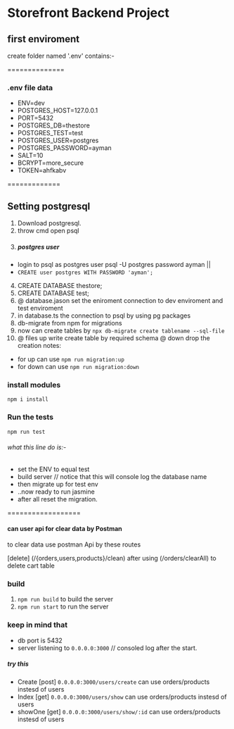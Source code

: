 # Storefront Backend Project

## first enviroment

create folder named '.env' contains:-

==============
### .env file data

- ENV=dev
- POSTGRES_HOST=127.0.0.1
- PORT=5432
- POSTGRES_DB=thestore
- POSTGRES_TEST=test
- POSTGRES_USER=postgres
- POSTGRES_PASSWORD=ayman
- SALT=10
- BCRYPT=more_secure
- TOKEN=ahfkabv


=============

## Setting postgresql

1. Download postgresql.
2. throw cmd open psql
3. ##### postgres user
 - login to psql as postgres user psql -U postgres password ayman ||
 - `CREATE user postgres WITH PASSWORD 'ayman';`
4. CREATE DATABASE thestore;
5. CREATE DATABASE test;
6. @ database.jason set the eniroment connection to dev enviroment and test enviroment
7. in database.ts the connection to psql by using pg packages
8. db-migrate from npm for migrations
9. now can create tables by `npx db-migrate create tablename --sql-file`
10. @ files up write create table by required schema @ down drop the creation
notes:
- for up can use `npm run migration:up`
- for down can use `npm run migration:down`

### install modules

`npm i install`

###  Run the tests

`npm run test` 
###### what this line do is:-
- set the ENV to equal test 
- build server // notice that this will console log the database name
- then migrate up for test env 
- ..now ready to run jasmine 
- after all reset the migration.


==================
#### can user api for clear data by Postman
to clear data use postman Api by these routes

[delete] (/{orders,users,products}/clean) after using (/orders/clearAll) to delete cart table
    
### build
1. `npm run build`  to build the server
2. `npm run start`  to run the server

### keep in mind that
- db port is 5432
- server listening to `0.0.0.0:3000` // consoled log after the start.

##### try this
- Create [post] `0.0.0.0:3000/users/create` can use orders/products instesd of users
- Index  [get]  `0.0.0.0:3000/users/show`  can use orders/products instesd of users
- showOne [get]  `0.0.0.0:3000/users/show/:id` can use orders/products instesd of users
 

